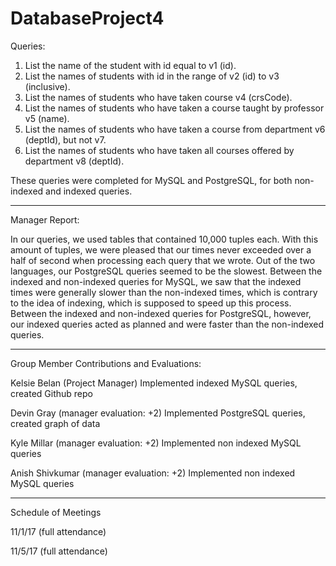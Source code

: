 # DatabaseProject4

Queries:

1. List the name of the student with id equal to v1 (id).
2. List the names of students with id in the range of v2 (id) to v3 (inclusive).
3. List the names of students who have taken course v4 (crsCode).
4. List the names of students who have taken a course taught by professor v5 (name).
5. List the names of students who have taken a course from department v6 (deptId), but not v7.
6. List the names of students who have taken all courses offered by department v8 (deptId).

These queries were completed for MySQL and PostgreSQL, for both non-indexed and indexed queries.

________________________________________________________________________________________

Manager Report:

In our queries, we used tables that contained 10,000 tuples each. With this amount of tuples,
we were pleased that our times never exceeded over a half of second when processing each
query that we wrote. Out of the two languages, our PostgreSQL queries seemed to be the slowest.
Between the indexed and non-indexed queries for MySQL, we saw that the indexed times were
generally slower than the non-indexed times, which is contrary to the idea of indexing, which
is supposed to speed up this process. Between the indexed and non-indexed queries for PostgreSQL,
however, our indexed queries acted as planned and were faster than the non-indexed queries.

________________________________________________________________________________________

Group Member Contributions and Evaluations:

Kelsie Belan (Project Manager) Implemented indexed MySQL queries, created Github repo

Devin Gray (manager evaluation: +2) Implemented PostgreSQL queries, created graph of data

Kyle Millar (manager evaluation: +2) Implemented non indexed MySQL queries

Anish Shivkumar (manager evaluation: +2) Implemented non indexed MySQL queries

________________________________________________________________________________________

Schedule of Meetings

11/1/17 (full attendance)

11/5/17 (full attendance)


